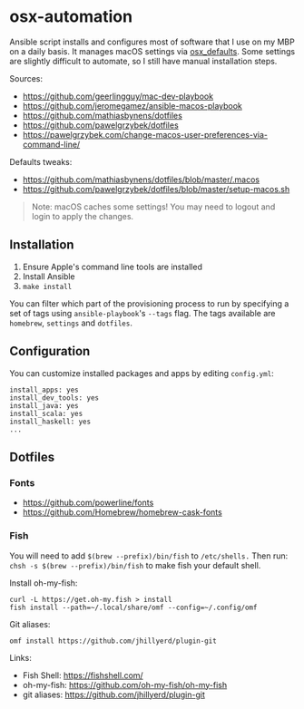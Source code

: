 # osx-automation

Ansible script installs and configures most of software that I use on my MBP on a daily basis. It manages macOS settings via [osx_defaults](https://docs.ansible.com/ansible/latest/modules/osx_defaults_module.html). Some settings are slightly difficult to automate, so I still have manual installation steps.

Sources:
- https://github.com/geerlingguy/mac-dev-playbook
- https://github.com/jeromegamez/ansible-macos-playbook
- https://github.com/mathiasbynens/dotfiles
- https://github.com/pawelgrzybek/dotfiles
- https://pawelgrzybek.com/change-macos-user-preferences-via-command-line/

Defaults tweaks:
- https://github.com/mathiasbynens/dotfiles/blob/master/.macos
- https://github.com/pawelgrzybek/dotfiles/blob/master/setup-macos.sh

> Note: macOS caches some settings! You may need to logout and login to apply the changes.

## Installation

1. Ensure Apple's command line tools are installed
2. Install Ansible
3. `make install`

You can filter which part of the provisioning process to run by specifying a set of tags using `ansible-playbook`'s `--tags` flag. The tags available are `homebrew`, `settings` and `dotfiles`.

## Configuration

You can customize installed packages and apps by editing `config.yml`:

```
install_apps: yes
install_dev_tools: yes
install_java: yes
install_scala: yes
install_haskell: yes
...
```

## Dotfiles

### Fonts

- https://github.com/powerline/fonts
- https://github.com/Homebrew/homebrew-cask-fonts

### Fish

You will need to add `$(brew --prefix)/bin/fish` to `/etc/shells.` Then run: `chsh -s $(brew --prefix)/bin/fish` to make fish your default shell.

Install oh-my-fish:
```
curl -L https://get.oh-my.fish > install
fish install --path=~/.local/share/omf --config=~/.config/omf
```

Git aliases:
```
omf install https://github.com/jhillyerd/plugin-git
```

Links:

- Fish Shell: https://fishshell.com/
- oh-my-fish: https://github.com/oh-my-fish/oh-my-fish
- git aliases: https://github.com/jhillyerd/plugin-git